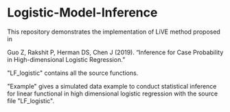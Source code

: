 # Logistic-Model-Inference
This repository demonstrates the implementation of LiVE method proposed in 

Guo Z, Rakshit P, Herman DS, Chen J (2019). “Inference for Case Probability in High-dimensional
Logistic Regression.”

"LF_logistic" contains all the source functions.

"Example" gives a simulated data example to conduct statistical inference for linear functional in high dimensional logistic regression with the source file "LF_logistic".
